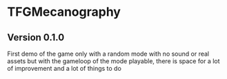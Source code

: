# TFGMecanography
## Version 0.1.0
First demo of the game only with a random mode with no sound or real assets but with the gameloop of the mode playable, there is space for a lot of improvement and a lot of things to do